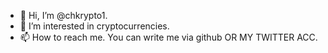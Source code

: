 - 👋 Hi, I’m @chkrypto1.
- 👀 I’m interested in cryptocurrencies. 
- 📫 How to reach me. You can write me via github OR MY TWITTER ACC.

<!---
chkrypto1/chkrypto1 is a ✨ special ✨ repository because its `README.md` (this file) appears on your GitHub profile.
You can click the Preview link to take a look at your changes.
--->
